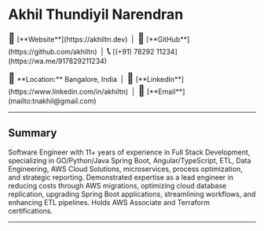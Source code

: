 # Akhil Thundiyil Narendran

<p>
  <span style="font-size:1.5em;">👤</span> [**Website**](https://akhiltn.dev) &nbsp;|&nbsp;
  <span style="font-size:1.5em;">🐙</span> [**GitHub**](https://github.com/akhiltn) &nbsp;|&nbsp;
  <span style="font-size:1.5em;">📞</span> [(+91) 78292 11234](https://wa.me/917829211234)
</p>


<p>
  <span style="font-size:1.5em;">📍</span> **Location:** Bangalore, India &nbsp;|&nbsp;
  <span style="font-size:1.5em;">🔗</span> [**LinkedIn**](https://www.linkedin.com/in/akhiltn) &nbsp;|&nbsp;
  <span style="font-size:1.5em;">📧</span> [**Email**](mailto:tnakhil@gmail.com)
</p>


---
## Summary
Software Engineer with 11+ years of experience in Full Stack Development, specializing in GO/Python/Java Spring Boot, Angular/TypeScript, ETL, Data Engineering, AWS Cloud Solutions, microservices, process optimization, and strategic reporting. Demonstrated expertise as a lead engineer in reducing costs through AWS migrations, optimizing cloud database replication, upgrading Spring Boot applications, streamlining workflows, and enhancing ETL pipelines. Holds AWS Associate and Terraform certifications.

---

